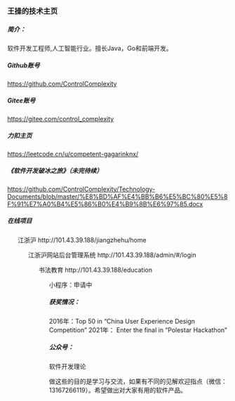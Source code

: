### 王操的技术主页

##### 简介：
软件开发工程师,人工智能行业。擅长Java，Go和前端开发。

##### Github账号
https://github.com/ControlComplexity

##### Gitee账号
https://gitee.com/control_complexity

##### 力扣主页
https://leetcode.cn/u/competent-gagarinknx/

##### 《软件开发破冰之旅》（未完待续）
https://github.com/ControlComplexity/Technology-Documents/blob/master/%E8%BD%AF%E4%BB%B6%E5%BC%80%E5%8F%91%E7%A0%B4%E5%86%B0%E4%B9%8B%E6%97%85.docx

##### 在线项目
<ul>江浙沪 http://101.43.39.188/jiangzhehu/home
<ul>江浙沪网站后台管理系统 http://101.43.39.188/admin/#/login
<ul>书法教育 http://101.43.39.188/education
<ul>小程序：申请中

##### 获奖情况： 
2016年：Top 50 in “China User Experience Design Competition” 
2021年： Enter the final in “Polestar Hackathon”

##### 公众号：
软件开发理论

做这些的目的是学习与交流，如果有不同的见解欢迎指点（微信：13167266119）。希望做出对大家有用的软件产品。
